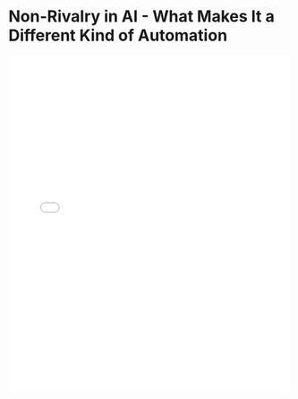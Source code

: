 # Non-Rivalry in AI - What Makes It a Different Kind of Automation

<embed src="Non-Rivalry in AI - What Makes It a Different Kind of Automation.pdf" type="application/pdf" width="100%" height="600px">

